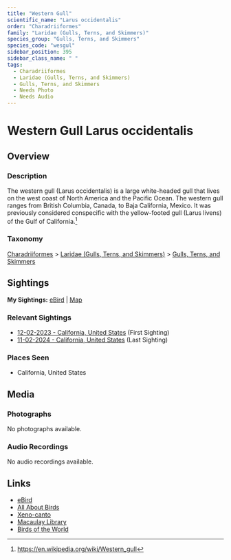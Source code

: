 ```yaml
---
title: "Western Gull"
scientific_name: "Larus occidentalis"
order: "Charadriiformes"
family: "Laridae (Gulls, Terns, and Skimmers)"
species_group: "Gulls, Terns, and Skimmers"
species_code: "wesgul"
sidebar_position: 395
sidebar_class_name: " "
tags: 
  - Charadriiformes
  - Laridae (Gulls, Terns, and Skimmers)
  - Gulls, Terns, and Skimmers
  - Needs Photo
  - Needs Audio
---
```


# Western Gull <span className='sci_name'>Larus occidentalis</span>

## Overview

### Description
The western gull (Larus occidentalis) is a large white-headed gull that lives on the west coast of North America and the Pacific Ocean. The western gull ranges from British Columbia, Canada, to Baja California, Mexico.
It was previously considered conspecific with the yellow-footed gull (Larus livens) of the Gulf of California.[^1]

[^1]: https://en.wikipedia.org/wiki/Western_gull

### Taxonomy
[Charadriiformes](/tags/charadriiformes) > [Laridae (Gulls, Terns, and Skimmers)](/tags/laridae-gulls-terns-and-skimmers) > [Gulls, Terns, and Skimmers](/tags/gulls-terns-and-skimmers)


## Sightings

**My Sightings:** [eBird](https://ebird.org/lifelist?r=world&time=life&spp=wesgul) | [Map](/map?species_code=wesgul)

### Relevant Sightings

* [12-02-2023 - California, United States](https://ebird.org/checklist/S155611564) (First Sighting)
* [11-02-2024 - California, United States](https://ebird.org/checklist/S201158119) (Last Sighting)

### Places Seen

* California, United States



## Media
### Photographs
No photographs available.

### Audio Recordings
No audio recordings available.

## Links
* [eBird](https://ebird.org/species/wesgul) 
* [All About Birds](https://www.allaboutbirds.org/guide/wesgul) 
* [Xeno-canto](https://www.xeno-canto.org/species/larus-occidentalis) 
* [Macaulay Library](https://search.macaulaylibrary.org/catalog?taxonCode=wesgul&sort=rating_rank_desc)
* [Birds of the World](https://birdsoftheworld.org/bow/species/wesgul)
